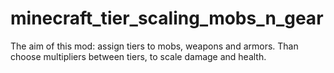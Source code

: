 # minecraft_tier_scaling_mobs_n_gear
The aim of this mod: assign tiers to mobs, weapons and armors. Than choose multipliers between tiers, to scale damage and health.
